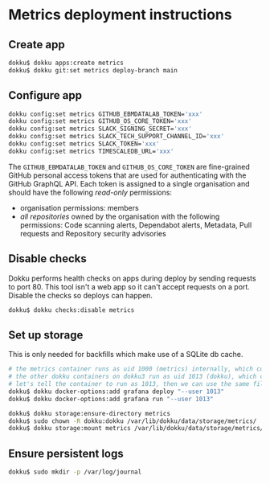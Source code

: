 # Metrics deployment instructions
## Create app
```bash
dokku$ dokku apps:create metrics
dokku$ dokku git:set metrics deploy-branch main
```

## Configure app
```bash
dokku config:set metrics GITHUB_EBMDATALAB_TOKEN='xxx'
dokku config:set metrics GITHUB_OS_CORE_TOKEN='xxx'
dokku config:set metrics SLACK_SIGNING_SECRET='xxx'
dokku config:set metrics SLACK_TECH_SUPPORT_CHANNEL_ID='xxx'
dokku config:set metrics SLACK_TOKEN='xxx'
dokku config:set metrics TIMESCALEDB_URL='xxx'
```

The `GITHUB_EBMDATALAB_TOKEN` and `GITHUB_OS_CORE_TOKEN` are fine-grained GitHub personal access tokens that are used for authenticating with the GitHub GraphQL API.
Each token is assigned to a single organisation and should have the following *read-only* permissions:

* organisation permissions: members
* *all repositories* owned by the organisation with the following permissions:
Code scanning alerts, Dependabot alerts, Metadata, Pull requests and Repository security advisories

## Disable checks
Dokku performs health checks on apps during deploy by sending requests to port 80.
This tool isn't a web app so it can't accept requests on a port.
Disable the checks so deploys can happen.
```bash
dokku$ dokku checks:disable metrics
```

## Set up storage
This is only needed for backfills which make use of a SQLite db cache.
```bash
# the metrics container runs as uid 1000 (metrics) internally, which corresponds to a dev user on the dokku3 host.
# the other dokku containers on dokku3 run as uid 1013 (dokku), which corresponds correctly to the dokku user on the dokku3 host.
# let's tell the container to run as 1013, then we can use the same file permissions
dokku$ dokku docker-options:add grafana deploy "--user 1013"
dokku$ dokku docker-options:add grafana run "--user 1013"

dokku$ dokku storage:ensure-directory metrics
dokku$ sudo chown -R dokku:dokku /var/lib/dokku/data/storage/metrics/
dokku$ dokku storage:mount metrics /var/lib/dokku/data/storage/metrics/:/storage
```

## Ensure persistent logs
```bash
dokku$ sudo mkdir -p /var/log/journal
```
